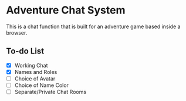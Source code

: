 # Adventure Chat System

This is a chat function that is built for an adventure game based inside a browser.

## To-do List

- [x] Working Chat
- [x] Names and Roles
- [ ] Choice of Avatar
- [ ] Choice of Name Color
- [ ] Separate/Private Chat Rooms